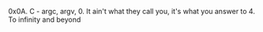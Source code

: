 0x0A. C - argc, argv, 0. It ain't what they call you, it's what you answer to 4. To infinity and beyond
